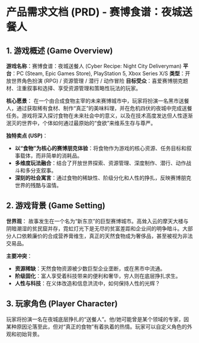 # 产品需求文档 (PRD) - 赛博食谱：夜城送餐人

## 1. 游戏概述 (Game Overview)

**游戏名称**：赛博食谱：夜城送餐人 (Cyber Recipe: Night City Deliveryman)
**平台**：PC (Steam, Epic Games Store), PlayStation 5, Xbox Series X/S
**类型**：开放世界角色扮演 (RPG) / 资源管理 / 潜行 / 动作冒险
**目标受众**：喜爱赛博朋克题材、注重叙事和选择、享受资源管理和策略性玩法的玩家。

**核心愿景**：
在一个由合成食物主宰的未来赛博城市中，玩家将扮演一名黑市送餐人，通过获取稀有食材、制作“真正”的美味料理，并在危机四伏的夜城中完成送餐任务。游戏将深入探讨食物在未来社会中的意义，以及在技术高度发达但人性逐渐泯灭的世界中，个体如何通过最原始的“食欲”来维系生存与尊严。

**独特卖点 (USP)**：
*   **以“食物”为核心的赛博朋克体验**：将食物作为游戏的核心资源、任务目标和叙事载体，而非简单的消耗品。
*   **多维度玩法融合**：结合了开放世界探索、资源管理、深度制作、潜行、动作战斗和多分支叙事。
*   **深刻的社会寓言**：通过食物的稀缺性、阶级分化和人性的挣扎，反映赛博朋克世界的残酷与温情。

## 2. 游戏背景 (Game Setting)

**世界观**：
故事发生在一个名为“新东京”的巨型赛博城市。高耸入云的摩天大楼与阴暗潮湿的贫民窟并存，霓虹灯光下是无尽的贫富差距和企业间的明争暗斗。大部分人口依赖廉价的合成营养膏维生，真正的天然食物成为奢侈品，甚至被视为非法交易品。

**主要冲突**：
*   **资源稀缺**：天然食物资源被少数巨型企业垄断，或在黑市中流通。
*   **阶级固化**：富人享受着科技带来的便利和奢华，穷人则在底层挣扎求生。
*   **人性与科技**：在义体改造和信息洪流中，如何保持人性的光辉？

## 3. 玩家角色 (Player Character)

玩家将扮演一名在夜城底层挣扎的“送餐人”。他/她可能曾是某个领域的专家，因某种原因沦落至此，但对“真正的食物”有着执着的热情。玩家可以自定义角色的外观和初始背景。